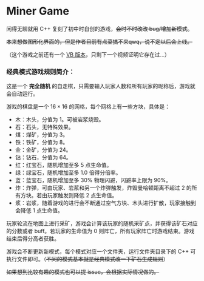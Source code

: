 # Miner Game

闲得无聊就用 C++ 复刻了初中时自创的游戏，~~会时不时改改 bug/增加新模式~~。

~~本来想做图形化界面的，但是作者目前有点菜搞不来qwq，说不定以后会上线。~~

（这个游戏之前还有一个 <a href="https://www.bilibili.com/video/BV1xb4y11763">VB 版本</a>，只剩下一个视频证明它存在过...）

### 经典模式游戏规则简介：

这是一个 **完全随机** 的自走棋，只需要输入玩家人数和所有玩家的昵称后，游戏就会自动运行。

游戏的棋盘是一个 $16\times 16$ 的网格，每个网格上有一些方块，具体是：

- 木：木头，分值为 $1$。可被岩浆烧毁。
- 石：石头，无特殊效果。
- 煤：煤矿，分值为 $3$。
- 铁：铁矿，分值为 $8$。
- 金：金矿，分值为 $24$。
- 钻：钻石，分值为 $64$。
- 红：红宝石，随机增加至多 $5$ 点生命值。
- 绿：绿宝石，随机增加至多 $1.0$ 倍得分倍率。
- 蓝：蓝宝石，随机增加至多 $30\%$ 物理闪避，闪避率上限为 $90\%$。
- 炸：炸弹，可由玩家、岩浆和另一个炸弹触发，炸毁曼哈顿距离不超过 $2$ 的所有方块。若由玩家触发则降低 $2$ 点生命值。 
- 浆：岩浆，随着游戏的进行会不断通过空气方块、木头进行扩散，玩家接触到会降低 $1$ 点生命值。

玩家轮流在地图上进行采矿，游戏会计算该玩家的随机采矿点，并获得该矿石对应的分数或者 buff。若玩家的生命值为 $0$ 则阵亡，所有玩家阵亡时游戏结束。游戏结束后得分高者获胜。

游戏会不断更新新模式，每个模式对应一个文件夹，运行文件夹目录下的 C++ 可执行文件即可。（~~不同的模式基本就是经典模式改一下矿石生成规则~~）

~~如果想到比较有趣的模式也可以提 issue，会根据实际情况做的。~~
